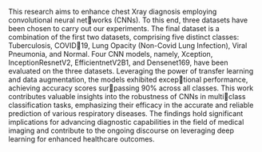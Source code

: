 This research aims to enhance chest Xray diagnosis employing convolutional neural networks (CNNs). To this end, three datasets have
been chosen to carry out our experiments. The final
dataset is a combination of the first two datasets,
comprising five distinct classes: Tuberculosis, COVID19, Lung Opacity (Non-Covid Lung Infection), Viral
Pneumonia, and Normal. Four CNN models, namely,
Xception, InceptionResnetV2, EfficientnetV2B1, and
Densenet169, have been evaluated on the three
datasets. Leveraging the power of transfer learning
and data augmentation, the models exhibited exceptional performance, achieving accuracy scores surpassing 90% across all classes. This work contributes
valuable insights into the robustness of CNNs in multiclass classification tasks, emphasizing their efficacy
in the accurate and reliable prediction of various
respiratory diseases. The findings hold significant
implications for advancing diagnostic capabilities in
the field of medical imaging and contribute to the
ongoing discourse on leveraging deep learning for
enhanced healthcare outcomes.
